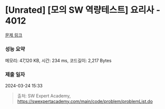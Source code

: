 # [Unrated] [모의 SW 역량테스트] 요리사 - 4012 

[문제 링크](https://swexpertacademy.com/main/code/problem/problemDetail.do?contestProbId=AWIeUtVakTMDFAVH) 

### 성능 요약

메모리: 47,120 KB, 시간: 234 ms, 코드길이: 2,217 Bytes

### 제출 일자

2024-03-24 15:33



> 출처: SW Expert Academy, https://swexpertacademy.com/main/code/problem/problemList.do